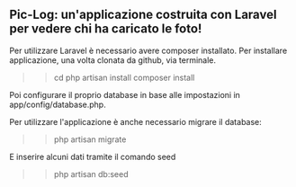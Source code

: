 ## Pic-Log: un'applicazione costruita con Laravel per vedere chi ha caricato le foto! 

Per utilizzare Laravel è necessario avere composer installato. 
Per installare applicazione, una volta clonata da github, via terminale. 

>> cd <nome-cartella-applicazione>
>> php artisan install composer install 

Poi configurare il proprio database in base alle impostazioni in app/config/database.php. 

Per utilizzare l'applicazione è anche necessario migrare il database: 

>> php artisan migrate 

E inserire alcuni dati tramite il comando seed 

>> php artisan db:seed 
